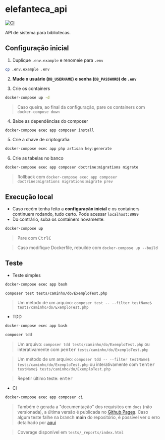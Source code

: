 # elefanteca_api

[![CI](https://github.com/nenitf/elefanteca_api/actions/workflows/ci.yml/badge.svg)](https://github.com/nenitf/elefanteca_api/actions/workflows/ci.yml)

API de sistema para bibliotecas.

## Configuração inicial

1. Duplique `.env.example` e renomeie para `.env`
```sh
cp .env.example .env
```

2. **Mude o usuário (`DB_USERNAME`) e senha (`DB_PASSWORD`) de `.env`**

3. Crie os containers
```sh
docker-compose up -d
```
> Caso queira, ao final da configuração, pare os containers com ``docker-compose down``

4. Baixe as dependências do composer
```sh
docker-compose exec app composer install
```

5. Crie a chave de criptografia
```sh
docker-compose exec app php artisan key:generate
```

6. Crie as tabelas no banco
```sh
docker-compose exec app composer doctrine:migrations migrate
```
> Rollback com ``docker-compose exec app composer doctrine:migrations migrations:migrate prev``

<!--
7. Crie a documentação de suporte (ficará disponível em `localhost:8989/public/swagger`)
```sh
docker-compose exec app composer swagger
```
-->

## Execução local

- Caso recém tenha feito a **configuração inicial** e os containers continuem rodando, tudo certo. Pode acessar ``localhost:8989``
- Do contrário, suba os containers novamente:
```sh
docker-compose up
```
> Pare com <kbd>Ctrl</kbd><kbd>C</kbd>

> Caso modifique Dockerfile, rebuilde com ``docker-compose up --build``

## Teste

- Teste simples
```sh
docker-compose exec app bash
```
```sh
composer test tests/caminho/do/ExemploTest.php
```
> Um método de um arquivo: ``composer test -- --filter testName$ tests/caminho/do/ExemploTest.php``

- TDD
```sh
docker-compose exec app bash
```
```sh
composer tdd
```
> Um arquivo: ``composer tdd tests/caminho/do/ExemploTest.php`` ou interativamente com <kbd>p</kbd><kbd>enter</kbd> ``tests/caminho/do/ExemploTest.php``

> Um método de um arquivo: ``composer tdd -- --filter testName$ tests/caminho/do/ExemploTest.php`` ou interativamente com <kbd>t</kbd><kbd>enter</kbd> ``testName$ tests/caminho/do/ExemploTest.php``

> Repetir último teste: <kbd>enter</kbd>

- CI
```sh
docker-compose exec app composer ci
```
<!--
> Testes que contenham `@group db` resetarão as migrations, portanto caso queira fazer testes manuais após o phpunit utilize ``docker-compose exec app php artisan migrate --seed``
-->

> Também é gerada a "documentação" dos requisitos em `docs` (não versionada), a última versão é publicada no [Github Pages](https://neni.dev/elefanteca_api/). Caso algum teste falhe na branch **main** do repositório, é possível ver o erro detalhado por [aqui](https://codepen.io/nenitf/full/GREQZRd?url=https://raw.githubusercontent.com/nenitf/elefanteca_api/gh-pages/phpunit-log.xml)

> Coverage disponível em `tests/_reports/index.html`
